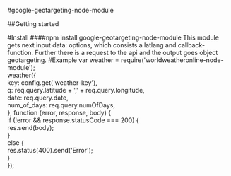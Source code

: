 #google-geotargeting-node-module

##Getting started

#Install
####npm install google-geotargeting-node-module
This module gets next input data: options, which consists a latlang and callback-function. 
Further there is a request to the api and the output goes object geotargeting.
#Example
var weather = require('worldweatheronline-node-module');  
weather({  
        key: config.get('weather-key'),  
        q: req.query.latitude + ',' + req.query.longitude,  
        date: req.query.date,  
        num_of_days: req.query.numOfDays,  
    }, function (error, response, body) {  
        if (!error && response.statusCode === 200) {  
            res.send(body);  
        }  
        else {  
            res.status(400).send('Error');  
        }  
    });  
